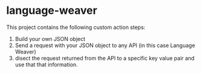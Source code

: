 # language-weaver

This project contains the following custom action steps:
1. Build your own JSON object
2. Send a request with your JSON object to any API (in this case Language Weaver)
3. disect the request returned from the API to a specific key value pair and use that that information.

